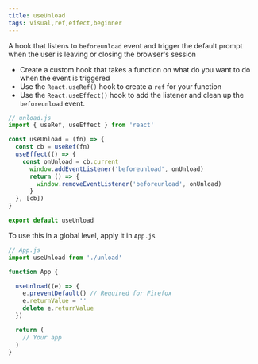 ```yaml
---
title: useUnload
tags: visual,ref,effect,beginner
---
```


A hook that listens to `beforeunload` event and trigger the default prompt when the user is leaving or closing the browser's session

- Create a custom hook that takes a function on what do you want to do when the event is triggered
- Use the `React.useRef()` hook to create a `ref` for your function
- Use the `React.useEffect()` hook to add the listener and clean up the `beforeunload` event.

```js
// unload.js
import { useRef, useEffect } from 'react'

const useUnload = (fn) => {
  const cb = useRef(fn)
  useEffect(() => {
    const onUnload = cb.current
      window.addEventListener('beforeunload', onUnload)
      return () => {
        window.removeEventListener('beforeunload', onUnload)
      }
  }, [cb])
}

export default useUnload

```
To use this in a global level, apply it in `App.js`

```js
// App.js
import useUnload from './unload'

function App {

  useUnload((e) => {
    e.preventDefault() // Required for Firefox
    e.returnValue = ''
    delete e.returnValue
  })

  return (
    // Your app
  )
}
```
